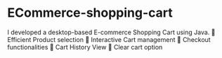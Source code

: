 # ECommerce-shopping-cart
 I developed a desktop-based E-commerce Shopping Cart using Java.  🔹 Efficient Product selection  🔹 Interactive Cart management  🔹 Checkout functionalities  🔹 Cart History View  🔹 Clear cart option
